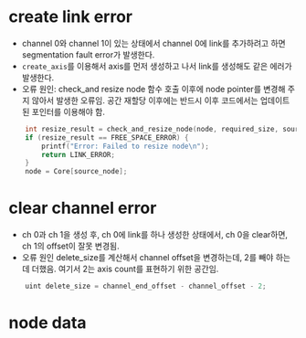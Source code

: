 # create link error
- channel 0와 channel 1이 있는 상태에서 channel 0에 link를 추가하려고 하면 segmentation fault error가 발생한다. 
- `create_axis`를 이용해서 axis를 먼저 생성하고 나서 link를 생성해도 같은 에러가 발생한다. 
- 오류 원인: check_and resize node 함수 호출 이후에 node pointer를 변경해 주지 않아서 발생한 오류임. 공간 재할당 이후에는 반드시 이후 코드에서는 업데이트된 포인터를 이용해야 함.
```c
    int resize_result = check_and_resize_node(node, required_size, source_node);
    if (resize_result == FREE_SPACE_ERROR) {
        printf("Error: Failed to resize node\n");
        return LINK_ERROR;
    }
    node = Core[source_node];
```

# clear channel error
- ch 0과 ch 1을 생성 후, ch 0에 link를 하나 생성한 상태에서, ch 0을 clear하면, ch 1의 offset이 잘못 변경됨.
- 오류 원인 delete_size를 계산해서 channel offset을 변경하는데, 2를 빼야 하는데 더했음. 여기서 2는 axis count를 표현하기 위한 공간임.
```c
    uint delete_size = channel_end_offset - channel_offset - 2;
```
# node data